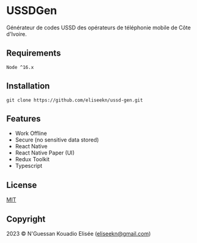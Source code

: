 # USSDGen

Générateur de codes USSD des opérateurs de téléphonie mobile de Côte d'Ivoire.

## Requirements
```
Node ^16.x
```

## Installation
```
git clone https://github.com/eliseekn/ussd-gen.git
```

## Features
- Work Offline
- Secure (no sensitive data stored)
- React Native
- React Native Paper (UI)
- Redux Toolkit
- Typescript

## License
[MIT](https://opensource.org/licenses/MIT)

## Copyright

2023 © N'Guessan Kouadio Elisée (eliseekn@gmail.com)
